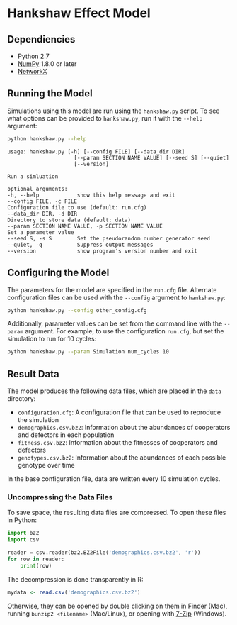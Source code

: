 # Hankshaw Effect Model

## Dependiencies

* Python 2.7
* [NumPy](http://www.numpy.org) 1.8.0 or later
* [NetworkX](https://networkx.github.io/)


## Running the Model

Simulations using this model are run using the `hankshaw.py` script. To see what options can be provided to `hankshaw.py`, run it with the `--help` argument:

```sh
python hankshaw.py --help
```
```
usage: hankshaw.py [-h] [--config FILE] [--data_dir DIR]
                     [--param SECTION NAME VALUE] [--seed S] [--quiet]
                     [--version]

Run a simluation

optional arguments:
-h, --help            show this help message and exit
--config FILE, -c FILE
Configuration file to use (default: run.cfg)
--data_dir DIR, -d DIR
Directory to store data (default: data)
--param SECTION NAME VALUE, -p SECTION NAME VALUE
Set a parameter value
--seed S, -s S        Set the pseudorandom number generator seed
--quiet, -q           Suppress output messages
--version             show program's version number and exit

```

## Configuring the Model

The parameters for the model are specified in the `run.cfg` file. Alternate
configuration files can be used with the `--config` argument to
`hankshaw.py`:

```sh
python hankshaw.py --config other_config.cfg
```

Additionally, parameter values can be set from the command line with the
`--param` argument. For example, to use the configuration `run.cfg`, but
set the simulation to run for 10 cycles:

```sh
python hankshaw.py --param Simulation num_cycles 10
```

## Result Data

The model produces the following data files, which are placed in the `data` directory:

* `configuration.cfg`: A configuration file that can be used to reproduce the simulation
* `demographics.csv.bz2`: Information about the abundances of cooperators and defectors in each population
* `fitness.csv.bz2`: Information about the fitnesses of cooperators and defectors
* `genotypes.csv.bz2`: Information about the abundances of each possible genotype over time

In the base configuration file, data are written every 10 simulation cycles.


### Uncompressing the Data Files

To save space, the resulting data files are compressed. To open these files in Python:

```python
import bz2
import csv

reader = csv.reader(bz2.BZ2File('demographics.csv.bz2', 'r'))
for row in reader:
    print(row)
```

The decompression is done transparently in R:

```r
mydata <- read.csv('demographics.csv.bz2')
```

Otherwise, they can be opened by double clicking on them in Finder (Mac),
running `bunzip2 <filename>` (Mac/Linux), or opening with
[7-Zip](http://www.7-zip.org/) (Windows).

